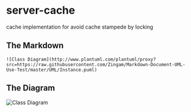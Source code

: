 # server-cache
cache implementation for avoid cache stampede by locking

The Markdown
----

```
![Class Diagram](http://www.plantuml.com/plantuml/proxy?src=https://raw.githubusercontent.com/Zingam/Markdown-Document-UML-Use-Test/master/UML/Instance.puml)
```

The Diagram
----

![Class Diagram](http://www.plantuml.com/plantuml/proxy?srchttps://github.com/Maznna/server-cache/blob/main/sample.puml)
